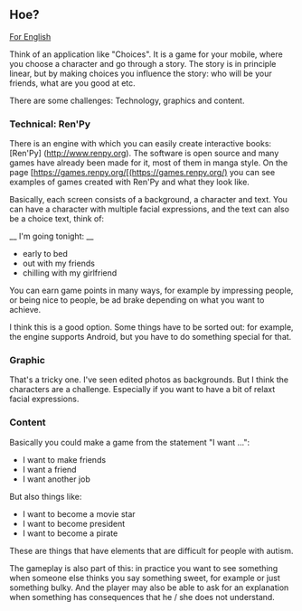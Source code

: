 
## Hoe?

[For English](HOW_en)

Think of an application like "Choices". It is a game for your mobile, where you choose a character and go through a story.
The story is in principle linear, but by making choices you influence the story:
who will be your friends, what are you good at etc.

There are some challenges: Technology, graphics and content.

### Technical: Ren'Py
There is an engine with which you can easily create interactive books:
[Ren'Py] (http://www.renpy.org). The software is open source and many games have already been made for it, most of them in manga style. On the page
[https://games.renpy.org/[(https://games.renpy.org/) you can see examples of games created with Ren'Py and what they look like.

Basically, each screen consists of a background, a character and text. You can have a character with multiple facial expressions,
and the text can also be a choice text, think of:

__ I'm going tonight: __
* early to bed
* out with my friends
* chilling with my girlfriend

You can earn game points in many ways, for example by impressing people, or being nice to people,
be ad brake depending on what you want to achieve.

I think this is a good option. Some things have to be sorted out:
for example, the engine supports Android, but you have to do something special for that.

### Graphic
That's a tricky one. I've seen edited photos as backgrounds. But I think the characters are a challenge.
Especially if you want to have a bit of relaxt facial expressions.

### Content
Basically you could make a game from the statement "I want ...":
* I want to make friends
* I want a friend
* I want another job

But also things like:
* I want to become a movie star
* I want to become president
* I want to become a pirate

These are things that have elements that are difficult for people with autism.

The gameplay is also part of this: in practice you want to see something when someone else thinks you say something sweet, for example
or just something bulky. And the player may also be able to ask for an explanation when something has consequences that he / she does not understand.
